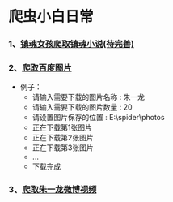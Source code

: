 # 爬虫小白日常

### 1、[镇魂女孩爬取镇魂小说(待完善)](https://github.com/linxxjie/linxxjie_spider/blob/master/Town_soul_novel.py)
### 2、[爬取百度图片](https://github.com/linxxjie/linxxjie_spider/blob/master/picture_download.py)

* 例子：
  * 请输入需要下载的图片名称 : 朱一龙
  * 请输入需要下载的图片数量 : 20
  * 请设置图片保存的位置 : E:\spider\photos
  * 正在下载第1张图片
  * 正在下载第2张图片
  * 正在下载第3张图片
  * ...
  * 下载完成
### 3、[爬取朱一龙微博视频](https://github.com/linxxjie/linxxjie_spider/blob/master/video_download.py)
